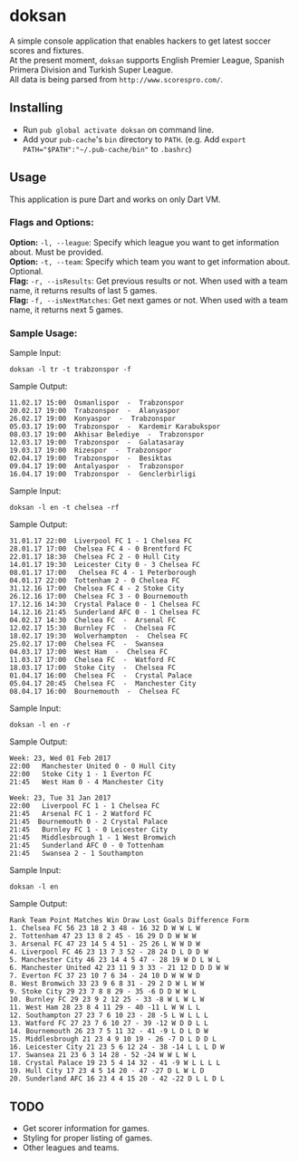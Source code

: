 # doksan
A simple console application that enables hackers to get latest soccer scores and fixtures.  
At the present moment, ```doksan``` supports English Premier League, Spanish Primera Division and Turkish Super League.  
All data is being parsed from ```http://www.scorespro.com/```.  

## Installing
- Run ```pub global activate doksan``` on command line.  
- Add your ```pub-cache```'s ```bin``` directory to ```PATH```. (e.g. Add ```export PATH="$PATH":"~/.pub-cache/bin"``` to ```.bashrc```)  

## Usage
This application is pure Dart and works on only Dart VM.  

### Flags and Options:
**Option:** ```-l, --league```: Specify which league you want to get information about. Must be provided.  
**Option:** ```-t, --team```: Specify which team you want to get information about. Optional.  
**Flag:** ```-r, --isResults```: Get previous results or not. When used with a team name, it returns results of last 5 games.  
**Flag:** ```-f, --isNextMatches```: Get next games or not. When used with a team name, it returns next 5 games.  


### Sample Usage:
Sample Input:  
```
doksan -l tr -t trabzonspor -f
```

Sample Output:  

```
11.02.17 15:00  Osmanlispor  -  Trabzonspor  
20.02.17 19:00  Trabzonspor  -  Alanyaspor  
26.02.17 19:00  Konyaspor  -  Trabzonspor  
05.03.17 19:00  Trabzonspor  -  Kardemir Karabukspor  
08.03.17 19:00  Akhisar Belediye  -  Trabzonspor  
12.03.17 19:00  Trabzonspor  -  Galatasaray  
19.03.17 19:00  Rizespor  -  Trabzonspor  
02.04.17 19:00  Trabzonspor  -  Besiktas  
09.04.17 19:00  Antalyaspor  -  Trabzonspor  
16.04.17 19:00  Trabzonspor  -  Genclerbirligi  
```

Sample Input:  
```
doksan -l en -t chelsea -rf
```

Sample Output:  

```
31.01.17 22:00  Liverpool FC 1 - 1 Chelsea FC  
28.01.17 17:00  Chelsea FC 4 - 0 Brentford FC  
22.01.17 18:30  Chelsea FC 2 - 0 Hull City  
14.01.17 19:30  Leicester City 0 - 3 Chelsea FC  
08.01.17 17:00   Chelsea FC 4 - 1 Peterborough  
04.01.17 22:00  Tottenham 2 - 0 Chelsea FC  
31.12.16 17:00  Chelsea FC 4 - 2 Stoke City  
26.12.16 17:00  Chelsea FC 3 - 0 Bournemouth  
17.12.16 14:30  Crystal Palace 0 - 1 Chelsea FC  
14.12.16 21:45  Sunderland AFC 0 - 1 Chelsea FC  
04.02.17 14:30  Chelsea FC  -  Arsenal FC  
12.02.17 15:30  Burnley FC  -  Chelsea FC  
18.02.17 19:30  Wolverhampton  -  Chelsea FC  
25.02.17 17:00  Chelsea FC  -  Swansea  
04.03.17 17:00  West Ham  -  Chelsea FC  
11.03.17 17:00  Chelsea FC  -  Watford FC  
18.03.17 17:00  Stoke City  -  Chelsea FC  
01.04.17 16:00  Chelsea FC  -  Crystal Palace  
05.04.17 20:45  Chelsea FC  -  Manchester City  
08.04.17 16:00  Bournemouth  -  Chelsea FC
```

Sample Input:  
```
doksan -l en -r
```

Sample Output:  

```
Week: 23, Wed 01 Feb 2017
22:00   Manchester United 0 - 0 Hull City  
22:00   Stoke City 1 - 1 Everton FC  
21:45   West Ham 0 - 4 Manchester City  

Week: 23, Tue 31 Jan 2017
22:00   Liverpool FC 1 - 1 Chelsea FC  
21:45   Arsenal FC 1 - 2 Watford FC  
21:45  Bournemouth 0 - 2 Crystal Palace  
21:45   Burnley FC 1 - 0 Leicester City  
21:45   Middlesbrough 1 - 1 West Bromwich  
21:45   Sunderland AFC 0 - 0 Tottenham  
21:45   Swansea 2 - 1 Southampton  
```

Sample Input:  
```
doksan -l en
```

Sample Output:  

```
Rank Team Point Matches Win Draw Lost Goals Difference Form
1. Chelsea FC 56 23 18 2 3 48 - 16 32 D W W L W 
2. Tottenham 47 23 13 8 2 45 - 16 29 D D W W W 
3. Arsenal FC 47 23 14 5 4 51 - 25 26 L W W D W 
4. Liverpool FC 46 23 13 7 3 52 - 28 24 D L D D W 
5. Manchester City 46 23 14 4 5 47 - 28 19 W D L W L 
6. Manchester United 42 23 11 9 3 33 - 21 12 D D D W W 
7. Everton FC 37 23 10 7 6 34 - 24 10 D W W W D 
8. West Bromwich 33 23 9 6 8 31 - 29 2 D W L W W 
9. Stoke City 29 23 7 8 8 29 - 35 -6 D D W W L 
10. Burnley FC 29 23 9 2 12 25 - 33 -8 W L W L W 
11. West Ham 28 23 8 4 11 29 - 40 -11 L W W L L 
12. Southampton 27 23 7 6 10 23 - 28 -5 L W L L L 
13. Watford FC 27 23 7 6 10 27 - 39 -12 W D D L L 
14. Bournemouth 26 23 7 5 11 32 - 41 -9 L D L D W 
15. Middlesbrough 21 23 4 9 10 19 - 26 -7 D L D D L 
16. Leicester City 21 23 5 6 12 24 - 38 -14 L L L D W 
17. Swansea 21 23 6 3 14 28 - 52 -24 W W L W L 
18. Crystal Palace 19 23 5 4 14 32 - 41 -9 W L L L L 
19. Hull City 17 23 4 5 14 20 - 47 -27 D L W L D 
20. Sunderland AFC 16 23 4 4 15 20 - 42 -22 D L L D L 
```

## TODO
- Get scorer information for games.
- Styling for proper listing of games.
- Other leagues and teams.